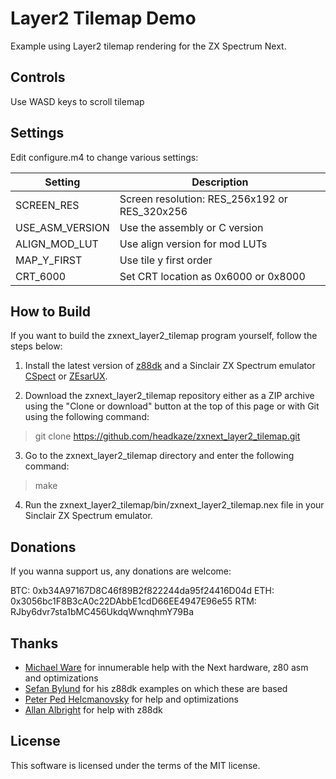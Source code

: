 # Layer2 Tilemap Demo

Example using Layer2 tilemap rendering for the ZX Spectrum Next.

## Controls
Use WASD keys to scroll tilemap

## Settings

Edit configure.m4 to change various settings:

|Setting|Description|
|---|---|
|SCREEN_RES|Screen resolution: RES_256x192 or RES_320x256|
|USE_ASM_VERSION|Use the assembly or C version|
|ALIGN_MOD_LUT|Use align version for mod LUTs|
|MAP_Y_FIRST|Use tile y first order|
|CRT_6000|Set CRT location as 0x6000 or 0x8000|

## How to Build

If you want to build the zxnext_layer2_tilemap program yourself, follow the steps below:

1. Install the latest version of [z88dk](https://github.com/z88dk/z88dk) and
a Sinclair ZX Spectrum emulator [CSpect](https://dailly.blogspot.com/) or
[ZEsarUX](https://sourceforge.net/projects/zesarux/).

2. Download the zxnext_layer2_tilemap repository either as a ZIP archive using the
"Clone or download" button at the top of this page or with Git using the
following command:

> git clone https://github.com/headkaze/zxnext_layer2_tilemap.git

3. Go to the zxnext_layer2_tilemap directory and enter the following command:

> make

4. Run the zxnext_layer2_tilemap/bin/zxnext_layer2_tilemap.nex file in your
Sinclair ZX Spectrum emulator.

## Donations

If you wanna support us, any donations are welcome:

BTC: 0xb34A97167D8C46f89B2f822244da95f24416D04d
ETH: 0x3056bc1F8B3cA0c22DAbbE1cdD66EE4947E96e55
RTM: RJby6dvr7sta1bMC456UkdqWwnqhmY79Ba

## Thanks

- [Michael Ware](https://www.rustypixels.uk/) for innumerable help with the Next hardware, z80 asm and optimizations
- [Sefan Bylund](https://github.com/stefanbylund) for his z88dk examples on which these are based
- [Peter Ped Helcmanovsky](https://github.com/ped7g) for help and optimizations
- [Allan Albright](https://github.com/aralbrec) for help with z88dk

## License

This software is licensed under the terms of the MIT license.
